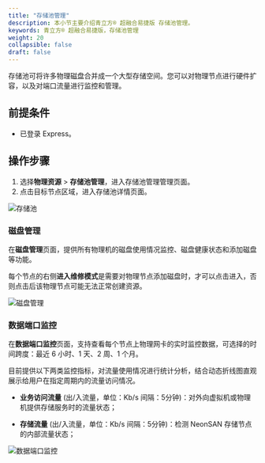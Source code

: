 ```yaml
---
title: "存储池管理"
description: 本小节主要介绍青立方® 超融合易捷版 存储池管理。 
keywords: 青立方® 超融合易捷版，存储池管理
weight: 20
collapsible: false
draft: false
---
```



存储池可将许多物理磁盘合并成一个大型存储空间。您可以对物理节点进行硬件扩容，以及对端口流量进行监控和管理。

## 前提条件

- 已登录 Express。

## 操作步骤

1. 选择**物理资源** > **存储池管理**，进入存储池管理管理页面。
2. 点击目标节点区域，进入存储池详情页面。
   
![存储池](../../_images/storege_pool.png)

### 磁盘管理

在**磁盘管理**页面，提供所有物理机的磁盘使用情况监控、磁盘健康状态和添加磁盘等功能。

每个节点的右侧**进入维修模式**是需要对物理节点添加磁盘时，才可以点击进入，否则点击后该物理节点可能无法正常创建资源。

![磁盘管理](../../_images/disk_pool.png)

### 数据端口监控

在**数据端口监控**页面，支持查看每个节点上物理网卡的实时监控数据，可选择的时间跨度：最近 6 小时、1 天、2 周、1 个月。

目前提供以下两类监控指标，对流量使用情况进行统计分析，结合动态折线图直观展示给用户在指定周期内的流量访问情况。

- **业务访问流量** (出/入流量，单位：Kb/s 间隔：5分钟)：对外向虚拟机或物理机提供存储服务时的流量状态；

- **存储流量** (出/入流量，单位：Kb/s 间隔：5分钟)：检测 NeonSAN 存储节点的内部流量状态；

![数据端口监控](../../_images/data_port_monitor.png)
